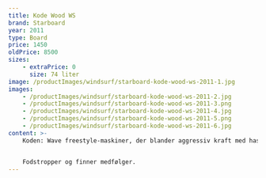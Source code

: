 ```yaml
---
title: Kode Wood WS
brand: Starboard
year: 2011
type: Board
price: 1450
oldPrice: 8500
sizes:
    - extraPrice: 0
      size: 74 liter
image: /productImages/windsurf/starboard-kode-wood-ws-2011-1.jpg
images:
    - /productImages/windsurf/starboard-kode-wood-ws-2011-2.jpg
    - /productImages/windsurf/starboard-kode-wood-ws-2011-3.png
    - /productImages/windsurf/starboard-kode-wood-ws-2011-4.jpg
    - /productImages/windsurf/starboard-kode-wood-ws-2011-5.png
    - /productImages/windsurf/starboard-kode-wood-ws-2011-6.jpg
content: >-
    Koden: Wave freestyle-maskiner, der blander aggressiv kraft med hastighed og manøvredygtighed. En særlig stand-out i Kode-serien. Er kode 74 den rene waveboard-klassikere i serien, der også tilbyder highwind freestyle og highwind bump-n-jump ydeevne. Hurtige, down-the-line former med gunny tails og hurtige rockerlines.


    Fodstropper og finner medfølger.
---
```

